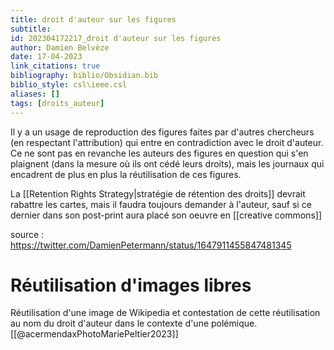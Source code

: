 ```yaml
---
title: droit d'auteur sur les figures
subtitle:
id: 202304172217_droit d'auteur sur les figures
author: Damien Belvèze
date: 17-04-2023
link_citations: true
bibliography: biblio/Obsidian.bib
biblio_style: csl\ieee.csl
aliases: []
tags: [droits_auteur]
---
```


Il y a un usage de reproduction des figures faites par d'autres chercheurs (en respectant l'attribution) qui entre en contradiction avec le droit d'auteur. Ce ne sont pas en revanche les auteurs des figures en question qui s'en plaignent (dans la mesure où ils ont cédé leurs droits), mais les journaux qui encadrent de plus en plus la réutilisation de ces figures. 

La [[Retention Rights Strategy|stratégie de rétention des droits]] devrait rabattre les cartes, mais il faudra toujours demander à l'auteur, sauf si ce dernier dans son post-print aura placé son oeuvre en [[creative commons]]

source : https://twitter.com/DamienPetermann/status/1647911455847481345

# Réutilisation d'images libres

Réutilisation d'une image de Wikipedia et contestation de cette réutilisation au nom du droit d'auteur dans le contexte d'une polémique. [[@acermendaxPhotoMariePeltier2023]] 





